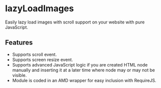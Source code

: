 # lazyLoadImages
Easily lazy load images with scroll support on your website with pure JavaScript.

## Features
* Supports scroll event.
* Supports screen resize event.
* Supports advanced JavaScript logic if you are created HTML node manually and inserting it at a later time where node may or may not be visible.
* Module is coded in an AMD wrapper for easy inclusion with RequireJS.
